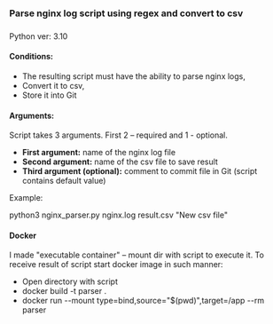 
###
### Parse nginx log script using regex and convert to csv
###
Python ver: 3.10

#### Conditions:
 - The resulting script must have the ability to parse nginx logs, 
 - Convert it to csv,
 - Store it into Git

#### Arguments:
Script takes 3 arguments. First 2 – required and 1 - optional. 

- **First argument:** name of the nginx log file
- **Second argument:** name of the csv file to save result
- **Third argument (optional):** comment to commit file in Git (script contains default value)

Example:

 python3 nginx_parser.py nginx.log result.csv "New csv file"

 #### Docker
 I made "executable container" – mount dir with script to execute it. To receive result of script start docker image in such manner:
 - Open directory with script
 - docker build -t parser .
 - docker run --mount type=bind,source="$(pwd)",target=/app --rm parser